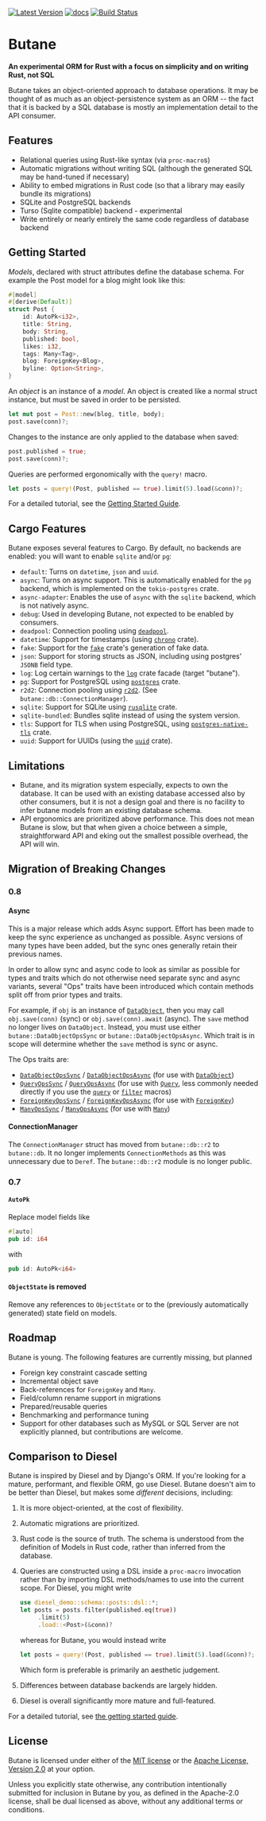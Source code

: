 [![Latest Version](https://img.shields.io/crates/v/butane.svg)](https://crates.io/crates/butane)
[![docs](https://docs.rs/butane/badge.svg)](https://docs.rs/butane)
[![Build Status](https://img.shields.io/github/actions/workflow/status/Electron100/butane/ci.yml?branch=master)](https://github.com/Electron100/butane/actions?query=branch%3Amaster)

# Butane

**An experimental ORM for Rust with a focus on simplicity and on writing Rust, not SQL**

Butane takes an object-oriented approach to database operations. It
may be thought of as much as an object-persistence system as an ORM --
the fact that it is backed by a SQL database is mostly an
implementation detail to the API consumer.

## Features

* Relational queries using Rust-like syntax (via `proc-macro`s)
* Automatic migrations without writing SQL (although the generated SQL
  may be hand-tuned if necessary)
* Ability to embed migrations in Rust code (so that a library may easily bundle its migrations)
* SQLite and PostgreSQL backends
* Turso (Sqlite compatible) backend - experimental
* Write entirely or nearly entirely the same code regardless of database backend

## Getting Started

_Models_, declared with struct attributes define the database
schema. For example the Post model for a blog might look like this:

``` rust
#[model]
#[derive(Default)]
struct Post {
    id: AutoPk<i32>,
    title: String,
    body: String,
    published: bool,
    likes: i32,
    tags: Many<Tag>,
    blog: ForeignKey<Blog>,
    byline: Option<String>,
}
```

An _object_ is an instance of a _model_. An object is created like a
normal struct instance, but must be saved in order to be persisted.

``` rust
let mut post = Post::new(blog, title, body);
post.save(conn)?;
```

Changes to the instance are only applied to the database when saved:

``` rust
post.published = true;
post.save(conn)?;
```

Queries are performed ergonomically with the `query!` macro.

``` rust
let posts = query!(Post, published == true).limit(5).load(&conn)?;
```

For a detailed tutorial, see the [Getting Started Guide](https://electron100.github.io/butane/getting-started).

## Cargo Features

Butane exposes several features to Cargo. By default, no backends are
enabled: you will want to enable `sqlite` and/or `pg`:

* `default`: Turns on `datetime`, `json` and `uuid`.
* `async`: Turns on async support. This is automatically enabled for the `pg` backend, which is implemented on the `tokio-postgres` crate.
* `async-adapter`: Enables the use of `async` with the `sqlite` backend, which is not natively async.
* `debug`: Used in developing Butane, not expected to be enabled by consumers.
* `deadpool`: Connection pooling using [`deadpool`](https://crates.io/crates/deadpool).
* `datetime`: Support for timestamps (using [`chrono`](https://crates.io/crates/chrono) crate).
* `fake`: Support for the [`fake`](https://crates.io/crates/fake) crate's generation of fake data.
* `json`: Support for storing structs as JSON, including using postgres' `JSONB` field type.
* `log`: Log certain warnings to the [`log`](https://crates.io/crates/log) crate facade (target "butane").
* `pg`: Support for PostgreSQL using [`postgres`](https://crates.io/crates/postgres) crate.
* `r2d2`: Connection pooling using [`r2d2`](https://crates.io/crates/r2d2).
  (See `butane::db::ConnectionManager`).
* `sqlite`: Support for SQLite using [`rusqlite`](https://crates.io/crates/rusqlite) crate.
* `sqlite-bundled`: Bundles sqlite instead of using the system version.
* `tls`: Support for TLS when using PostgreSQL, using
  [`postgres-native-tls`](https://crates.io/crates/postgres-native-tls) crate.
* `uuid`: Support for UUIDs (using the [`uuid`](https://crates.io/crates/uuid) crate).

## Limitations

* Butane, and its migration system especially, expects to own the
  database. It can be used with an existing database accessed also by
  other consumers, but it is not a design goal and there is no
  facility to infer butane models from an existing database schema.
* API ergonomics are prioritized above performance. This does not mean
  Butane is slow, but that when given a choice between a simple,
  straightforward API and eking out the smallest possible overhead,
  the API will win.

## Migration of Breaking Changes
### 0.8
#### Async
This is a major release which adds Async support. Effort has been made
to keep the sync experience as unchanged as possible. Async versions
of many types have been added, but the sync ones generally retain
their previous names.

In order to allow sync and async code to look as
similar as possible for types and traits which do not otherwise need
separate sync and async variants, several "Ops" traits have been
introduced which contain methods split off from prior types and traits.

For example, if `obj` is an instance of
[`DataObject`](https://docs.rs/butane/latest/butane/trait.DataObject.html),
then you may call `obj.save(conn)` (sync) or `obj.save(conn).await`
(async). The `save` method no longer lives on `DataObject`. Instead,
you must use either `butane::DataObjectOpsSync` or
`butane::DataObjectOpsAsync`. Which trait is in scope will determine
whether the `save` method is sync or async.

The Ops traits are:
* [`DataObjectOpsSync`](https://docs.rs/butane/latest/butane/trait.DataObjectOpsSync.html) / [`DataObjectOpsAsync`](https://docs.rs/butane/latest/butane/trait.DataObjectOpsAsync.html)
  (for use with [`DataObject`](https://docs.rs/butane/latest/butane/trait.DataObject.html))
* [`QueryOpsSync`](https://docs.rs/butane/latest/butane/prelude/trait.QueryOpsSync.html) / [`QueryOpsAsync`](https://docs.rs/butane/latest/butane/prelude_async/trait.QueryOpsAsync.html)
  (for use with [`Query`](https://docs.rs/butane/latest/butane/query/struct.Query.html),
  less commonly needed directly if you use the [`query`](https://docs.rs/butane/latest/butane/macro.query.html) or
  [`filter`](https://docs.rs/butane/latest/butane/macro.filter.html) macros)
* [`ForeignKeyOpsSync`](https://docs.rs/butane/latest/butane/prelude/trait.ForeignKeyOpsSync.html) /
  [`ForeignKeyOpsAsync`](https://docs.rs/butane/latest/butane/prelude_async/trait.ForeignKeyOpsAsync.html)
  (for use with [`ForeignKey`](https://docs.rs/butane/latest/butane/struct.ForeignKey.html))
* [`ManyOpsSync`](https://docs.rs/butane/latest/butane/trait.ManyOpsSync.html) / [`ManyOpsAsync`](https://docs.rs/butane/latest/butane/trait.ManyOpsAsync.html)
  (for use with [`Many`](https://docs.rs/butane/latest/butane/struct.Many.html))

#### ConnectionManager
The `ConnectionManager` struct has moved from `butane::db::r2` to
`butane::db`. It no longer implements `ConnectionMethods` as this was
unnecessary due to `Deref`. The `butane::db::r2` module is no longer
public.

### 0.7
#### `AutoPk`
Replace model fields like
```rust
#[auto]
pub id: i64
```
with
```rust
pub id: AutoPk<i64>
```
#### `ObjectState` is removed
Remove any references to `ObjectState` or to the (previously automatically generated) state field on models.

## Roadmap

Butane is young. The following features are currently missing, but planned

* Foreign key constraint cascade setting
* Incremental object save
* Back-references for `ForeignKey` and `Many`.
* Field/column rename support in migrations
* Prepared/reusable queries
* Benchmarking and performance tuning
* Support for other databases such as MySQL or SQL Server are not
  explicitly planned, but contributions are welcome.

## Comparison to Diesel

Butane is inspired by Diesel and by Django's ORM. If you're looking
for a mature, performant, and flexible ORM, go use Diesel. Butane
doesn't aim to be better than Diesel, but makes some _different_ decisions, including:

1. It is more object-oriented, at the cost of flexibility.
2. Automatic migrations are prioritized.
3. Rust code is the source of truth. The schema is understood from the
   definition of Models in Rust code, rather than inferred from the
   database.
4. Queries are constructed using a DSL inside a `proc-macro` invocation
   rather than by importing DSL methods/names to use into the current
   scope. For Diesel, you might write

   ```rust
   use diesel_demo::schema::posts::dsl::*;
   let posts = posts.filter(published.eq(true))
        .limit(5)
        .load::<Post>(&conn)?
   ```

   whereas for Butane, you would instead write

   ```rust
   let posts = query!(Post, published == true).limit(5).load(&conn)?;
   ```

   Which form is preferable is primarily an aesthetic
   judgement.
5. Differences between database backends are largely hidden.
6. Diesel is overall significantly more mature and full-featured.

For a detailed tutorial, see [the getting started
guide](https://electron100.github.io/butane/getting-started).

## License

Butane is licensed under either of the [MIT license](LICENSE-MIT) or
the [Apache License, Version 2.0](LICENSE-APACHE) at your option.

Unless you explicitly state otherwise, any contribution intentionally
submitted for inclusion in Butane by you, as defined in the Apache-2.0
license, shall be dual licensed as above, without any additional terms
or conditions.
